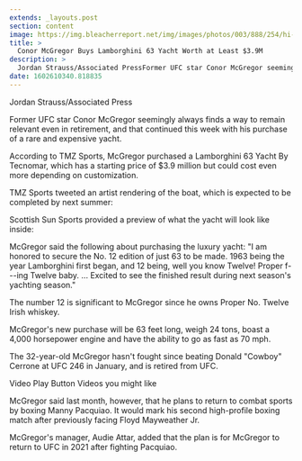 ```yaml
--- 
extends: _layouts.post 
section: content 
image: https://img.bleacherreport.net/img/images/photos/003/888/254/hi-res-d10fb612f86db29b023f98d5a972c911_crop_exact.jpg?w=1200&h=1200&q=75 
title: > 
  Conor McGregor Buys Lamborghini 63 Yacht Worth at Least $3.9M 
description: > 
  Jordan Strauss/Associated PressFormer UFC star Conor McGregor seemingly always finds a way to remain relevant even in retirement, and that continued this week with his purchase of a rare and expensive yacht.According to TMZ Sports, McGregor purchased a Lamborghini 63 Yacht By Tecnomar, which has a starting price of $3.9 million but could cost even more depending on customization.1963 being the year Lamborghini first began, and 12 being, well you know Twelve!The number 12 is significant to McGregor since he owns Proper No.The 32-year-old McGregor hasn't fought since beating Donald "Cowboy" Cerrone at UFC 246 in January, and is retired from UFC. 
date: 1602610340.818835 
--- 
```

Jordan Strauss/Associated Press

Former UFC star Conor McGregor seemingly always finds a way to remain relevant even in retirement, and that continued this week with his purchase of a rare and expensive yacht.

According to TMZ Sports, McGregor purchased a Lamborghini 63 Yacht By Tecnomar, which has a starting price of $3.9 million but could cost even more depending on customization.

TMZ Sports tweeted an artist rendering of the boat, which is expected to be completed by next summer:

Scottish Sun Sports provided a preview of what the yacht will look like inside:

McGregor said the following about purchasing the luxury yacht: "I am honored to secure the No. 12 edition of just 63 to be made. 1963 being the year Lamborghini first began, and 12 being, well you know Twelve! Proper f---ing Twelve baby. ... Excited to see the finished result during next season's yachting season."

The number 12 is significant to McGregor since he owns Proper No. Twelve Irish whiskey.

McGregor's new purchase will be 63 feet long, weigh 24 tons, boast a 4,000 horsepower engine and have the ability to go as fast as 70 mph.

The 32-year-old McGregor hasn't fought since beating Donald "Cowboy" Cerrone at UFC 246 in January, and is retired from UFC.

Video Play Button Videos you might like

McGregor said last month, however, that he plans to return to combat sports by boxing Manny Pacquiao. It would mark his second high-profile boxing match after previously facing Floyd Mayweather Jr.

McGregor's manager, Audie Attar, added that the plan is for McGregor to return to UFC in 2021 after fighting Pacquiao.